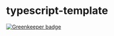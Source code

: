 # typescript-template

[![Greenkeeper badge](https://badges.greenkeeper.io/lupuscaoticus/typescript-template.svg)](https://greenkeeper.io/)